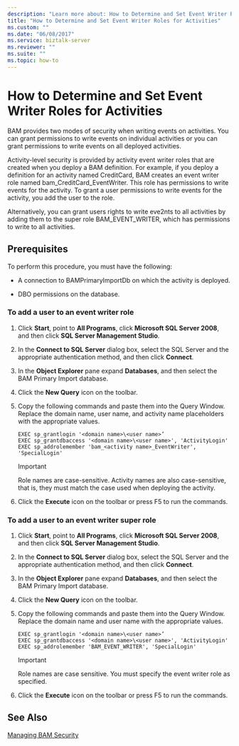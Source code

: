 ```yaml
---
description: "Learn more about: How to Determine and Set Event Writer Roles for Activities"
title: "How to Determine and Set Event Writer Roles for Activities"
ms.custom: ""
ms.date: "06/08/2017"
ms.service: biztalk-server
ms.reviewer: ""
ms.suite: ""
ms.topic: how-to
---
```

# How to Determine and Set Event Writer Roles for Activities
BAM provides two modes of security when writing events on activities. You can grant permissions to write events on individual activities or you can grant permissions to write events on all deployed activities.  
  
 Activity-level security is provided by activity event writer roles that are created when you deploy a BAM definition. For example, if you deploy a definition for an activity named CreditCard, BAM creates an event writer role named bam_CreditCard_EventWriter. This role has permissions to write events for the activity. To grant a user permissions to write events for the activity, you add the user to the role.  
  
 Alternatively, you can grant users rights to write eve2nts to all activities by adding them to the super role BAM_EVENT_WRITER, which has permissions to write to all activities.  
  
## Prerequisites  
 To perform this procedure, you must have the following:  
  
-   A connection to BAMPrimaryImportDb on which the activity is deployed.  
  
-   DBO permissions on the database.  
  
### To add a user to an event writer role  
  
1.  Click **Start**, point to **All Programs**, click **Microsoft SQL Server 2008**, and then click **SQL Server Management Studio**.  
  
2.  In the **Connect to SQL Server** dialog box, select the SQL Server and the appropriate authentication method, and then click **Connect**.  
  
3.  In the **Object Explorer** pane expand **Databases**, and then select the BAM Primary Import database.  
  
4.  Click the **New Query** icon on the toolbar.  
  
5.  Copy the following commands and paste them into the Query Window. Replace the domain name, user name, and activity name placeholders with the appropriate values.  
  
    ```  
    EXEC sp_grantlogin '<domain name>\<user name>’  
    EXEC sp_grantdbaccess '<domain name>\<user name>', 'ActivityLogin'  
    EXEC sp_addrolemember 'bam_<activity name>_EventWriter', 'SpecialLogin'  
    ```  
  
    > [!IMPORTANT]
    >  Role names are case-sensitive. Activity names are also case-sensitive, that is, they must match the case used when deploying the activity.  
  
6.  Click the **Execute** icon on the toolbar or press F5 to run the commands.  
  
### To add a user to an event writer super role  
  
1.  Click **Start**, point to **All Programs**, click **Microsoft SQL Server 2008**, and then click **SQL Server Management Studio**.  
  
2.  In the **Connect to SQL Server** dialog box, select the SQL Server and the appropriate authentication method, and then click **Connect**.  
  
3.  In the **Object Explorer** pane expand **Databases**, and then select the BAM Primary Import database.  
  
4.  Click the **New Query** icon on the toolbar.  
  
5.  Copy the following commands and paste them into the Query Window. Replace the domain name and user name with the appropriate values.  
  
    ```  
    EXEC sp_grantlogin '<domain name>\<user name>’  
    EXEC sp_grantdbaccess '<domain name>\<user name>', 'ActivityLogin'  
    EXEC sp_addrolemember 'BAM_EVENT_WRITER', 'SpecialLogin'  
    ```  
  
    > [!IMPORTANT]
    >  Role names are case sensitive. You must specify the event writer role as specified.  
  
6.  Click the **Execute** icon on the toolbar or press F5 to run the commands.  
  
## See Also  
 [Managing BAM Security](../core/managing-bam-security.md)
